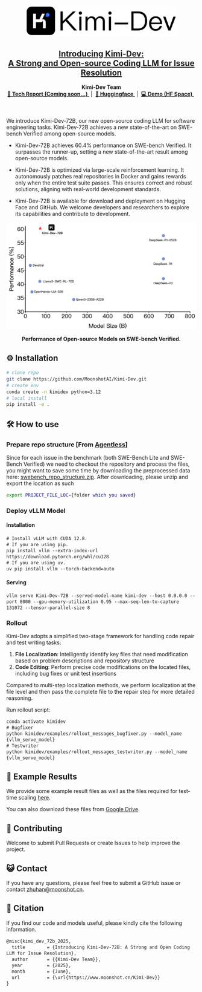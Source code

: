 <!-- # Kimi-Dev -->

<div align="center">
  <img src="./assets/main_logo.png" alt="Kimi Logo" width="400" />
<h2><a href="https://moonshotai.github.io/Kimi-Dev/">
Introducing Kimi-Dev: <br>A Strong and Open-source Coding LLM for Issue Resolution</a></h2>
</a></h2>
<b>Kimi-Dev Team</b>
<br>
</div>

<div align="center">
  <a href="">
    <b>📄 Tech Report (Coming soon...)</b>
  </a> &nbsp;|&nbsp;
  <a href="https://huggingface.co/moonshotai/Kimi-Dev-72B">
    <b>🤗 Huggingface</b>
  </a> &nbsp;|&nbsp;
  <a href="https://huggingface.co/spaces/moonshotai/Kimi-Dev-72B">
    <b>💻 Demo (HF Space)</b>
  </a> &nbsp;
</div>
<br>
<br>


We introduce Kimi-Dev-72B, our new open-source coding LLM for software engineering tasks. Kimi-Dev-72B achieves a new state-of-the-art on SWE-bench Verified among open-source models.

- Kimi-Dev-72B achieves 60.4% performance on SWE-bench Verified. It surpasses the runner-up, setting a new state-of-the-art result among open-source models.


- Kimi-Dev-72B is optimized via large-scale reinforcement learning. It autonomously patches real repositories in Docker and gains rewards only when the entire test suite passes. This ensures correct and robust solutions, aligning with real-world development standards.


- Kimi-Dev-72B is available for download and deployment on Hugging Face and GitHub. We welcome developers and researchers to explore its capabilities and contribute to development.


<div align="center">
  <img src="./assets/open_performance_white.png" alt="Kimi Logo" width="600" />
  <p><b>Performance of Open-source Models on SWE-bench Verified.</b></p>

</div>


<!-- ## 💡 Introduction -->

<!-- ## 🔥 News -->



## ⚙️ Installation

```bash
# clone repo
git clone https://github.com/MoonshotAI/Kimi-Dev.git
# create env
conda create -n kimidev python=3.12
# local install
pip install -e .
```

## 🛠️ How to use

### Prepare repo structure [From [Agentless](https://github.com/OpenAutoCoder/Agentless/)]
Since for each issue in the benchmark (both SWE-Bench Lite and SWE-Bench Verified) we need to checkout the repository and process the files, you might want to save some time by downloading the preprocessed data here: [swebench_repo_structure.zip](https://drive.google.com/file/d/15-4XjTmY48ystrsc_xcvtOkMs3Fx8RoW/view). After downloading, please unzip and export the location as such 
```bash
export PROJECT_FILE_LOC={folder which you saved}
``` 

### Deploy vLLM Model

#### Installation
```
# Install vLLM with CUDA 12.8.
# If you are using pip.
pip install vllm --extra-index-url https://download.pytorch.org/whl/cu128
# If you are using uv.
uv pip install vllm --torch-backend=auto
```

#### Serving
```
vllm serve Kimi-Dev-72B --served-model-name kimi-dev --host 0.0.0.0 --port 8000 --gpu-memory-utilization 0.95 --max-seq-len-to-capture 131072 --tensor-parallel-size 8
```

### Rollout
Kimi-Dev adopts a simplified two-stage framework for handling code repair and test writing tasks:

1. **File Localization**: Intelligently identify key files that need modification based on problem descriptions and repository structure
2. **Code Editing**: Perform precise code modifications on the located files, including bug fixes or unit test insertions

Compared to multi-step localization methods, we perform localization at the file level and then pass the complete file to the repair step for more detailed reasoning.

Run rollout script:

```
conda activate kimidev
# Bugfixer
python kimidev/examples/rollout_messages_bugfixer.py --model_name {vllm_serve_model}
# Testwriter
python kimidev/examples/rollout_messages_testwriter.py --model_name {vllm_serve_model}
```

## 👀 Example Results
We provide some example result files as well as the files required for test-time scaling [here](./resources/).

You can also download these files from [Google Drive](https://drive.google.com/file/d/1Tv4u9_CjCAOIhyZC1pOmpHFx3q0Ui8ru/view?usp=drive_link).

## 💪 Contributing

Welcome to submit Pull Requests or create Issues to help improve the project.


## 😺 Contact

If you have any questions, please feel free to submit a GitHub issue or contact zhuhan@moonshot.cn.

## 📝 Citation
If you find our code and models useful, please kindly cite the following information.
```
@misc{kimi_dev_72b_2025,
  title        = {Introducing Kimi-Dev-72B: A Strong and Open Coding LLM for Issue Resolution},
  author       = {{Kimi-Dev Team}},
  year         = {2025},
  month        = {June},
  url          = {\url{https://www.moonshot.cn/Kimi-Dev}}
}
